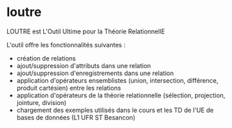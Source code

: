 # loutre
LOUTRE est L'Outil Ultime pour la Théorie RelationnellE

L'outil offre les fonctionnalités suivantes : 
- création de relations
- ajout/suppression d'attributs dans une relation
- ajout/suppression d'enregistrements dans une relation
- application d'opérateurs ensemblistes (union, intersection, différence, produit cartésien) entre les relations
- application d'opérateurs de la théorie relationnelle (sélection, projection, jointure, division)
- chargement des exemples utilisés dans le cours et les TD de l'UE de bases de données (L1 UFR ST Besancon)
